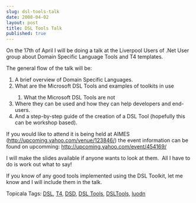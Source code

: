 ```yaml
---
slug: dsl-tools-talk
date: 2008-04-02
layout: post
title: DSL Tools Talk
published: true
---
```

<p>On the 17th of April I will be doing a talk at the Liverpool Users of .Net User group about Domain Specific Language Tools and T4 templates.</p> <p>The general flow of the talk will be:</p> <ol> <li>A brief overview of Domain Specific Languages.</li> <li>What are the Microsoft DSL Tools and examples of toolkits in use</li> <ol> <li>What the Microsoft DSL Tools are not</li>
</ol> <li>Where they can be used and how they can help developers and end-users.</li> <li>And a step-by-step guide of the creation of a DSL Tool (hopefully this can be workshop based).</li>
</ol> <p>If you would like to attend it is being held at AIMES (<a href="http://upcoming.yahoo.com/venue/123846/" title="http://upcoming.yahoo.com/venue/123846/">http://upcoming.yahoo.com/venue/123846/</a>) the event information can be found on upcomming: <a href="http://upcoming.yahoo.com/event/454169/" title="http://upcoming.yahoo.com/event/454169/">http://upcoming.yahoo.com/event/454169/</a></p> <p>I will make the slides available if anyone wants to look at them.  All I have to do is work out what to say!</p> <p>If you know of any good tools implemented using the DSL Toolkit, let me know and I will include them in the talk.</p> <div class="wlWriterSmartContent" style="padding-right: 0px; display: inline; padding-left: 0px; float: none; padding-bottom: 0px; margin: 0px; padding-top: 0px;">Topicala Tags: <a href="http://www.topicala.com/tag/DSL" rel="tag">DSL</a>, <a href="http://www.topicala.com/tag/T4" rel="tag">T4</a>, <a href="http://www.topicala.com/tag/DSD" rel="tag">DSD</a>, <a href="http://www.topicala.com/tag/DSL%20Tools" rel="tag">DSL Tools</a>, <a href="http://www.topicala.com/tag/DSLTools" rel="tag">DSLTools</a>, <a href="http://www.topicala.com/tag/luodn" rel="tag">luodn</a>
</div>  <div class="blogger-post-footer"><img class="posterous_download_image" src="https://blogger.googleusercontent.com/tracker/8109338-5228675587655081227?l=www.kinlan.co.uk%2Findex.html" height="1" alt="" width="1" /></div>

